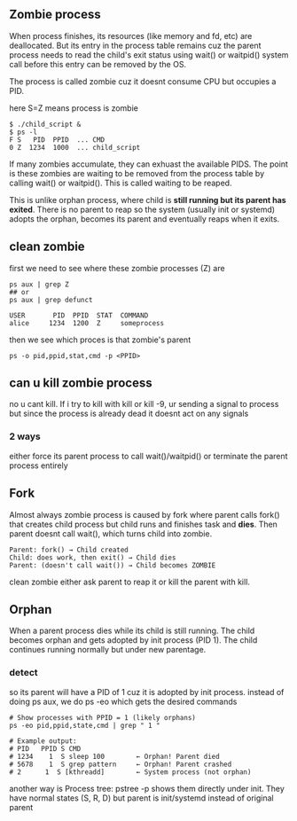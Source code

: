 ## Zombie process
When process finishes, its resources (like memory and fd, etc) are deallocated. But its entry in the process table remains cuz the parent process needs to read the child's exit status using wait() or waitpid() system call before this entry can be removed by the OS.

The process is called zombie cuz it doesnt consume CPU but occupies a PID.

here S=Z means process is zombie
```
$ ./child_script &
$ ps -l
F S   PID  PPID  ... CMD
0 Z  1234  1000  ... child_script
```

If many zombies accumulate, they can exhuast the available PIDS. The point is these zombies
are waiting to be removed from the process table by calling wait() or waitpid(). This is called waiting to be reaped.

This is unlike orphan process, where child is **still running but its parent has exited**. There is no parent to reap so 
the system (usually init or systemd) adopts the orphan, becomes its parent and eventually reaps when it exits.

## clean zombie
first we need to see where these zombie processes (Z) are
```
ps aux | grep Z
## or
ps aux | grep defunct

USER       PID  PPID  STAT  COMMAND
alice     1234  1200  Z     someprocess
```

then we see which proces is that zombie's parent
```
ps -o pid,ppid,stat,cmd -p <PPID>
```

## can u kill zombie process
no u cant kill. If i try to kill with kill or kill -9, ur sending a signal to process but since the process is already dead it doesnt act on any signals

### 2 ways
either force its parent process to call wait()/waitpid() or terminate the parent process entirely

## Fork
Almost always zombie process is caused by fork where parent calls fork() that creates child process but child runs and finishes task and **dies**. Then parent doesnt call wait(), which turns child into zombie.

```
Parent: fork() → Child created
Child: does work, then exit() → Child dies
Parent: (doesn't call wait()) → Child becomes ZOMBIE
```

clean zombie either
ask parent to reap it or kill the parent with kill.

## Orphan
When a parent process dies while its child is still running. The child becomes orphan and gets adopted by init process (PID 1). The child continues running normally but under new parentage.

### detect
so its parent will have a PID of 1 cuz it is adopted by init process. instead of doing ps aux, we do ps -eo which gets the desired commands

```
# Show processes with PPID = 1 (likely orphans)
ps -eo pid,ppid,state,cmd | grep " 1 "

# Example output:
# PID   PPID S CMD
# 1234    1  S sleep 100        ← Orphan! Parent died
# 5678    1  S grep pattern     ← Orphan! Parent crashed
# 2      1  S [kthreadd]        ← System process (not orphan)
```


another way is Process tree: pstree -p shows them directly under init.
They have normal states (S, R, D) but parent is init/systemd instead of original parent
